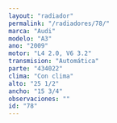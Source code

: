 ```yaml
---
layout: "radiador"
permalink: "/radiadores/78/"
marca: "Audi"
modelo: "A3"
ano: "2009"
motor: "L4 2.0, V6 3.2"
transmision: "Automática"
parte: "434022"
clima: "Con clima"
alto: "25 1/2"
ancho: "15 3/4"
observaciones: ""
id: "78"
---
```


